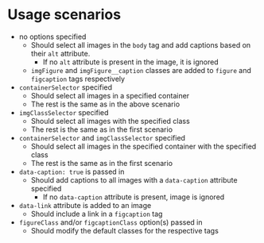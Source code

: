 Usage scenarios
===================
- no options specified
    * Should select all images in the `body` tag and add captions based on their `alt` attribute.
        - If no `alt` attribute is present in the image, it is ignored
    * `imgFigure` and `imgFigure__caption` classes are added to `figure` and `figcaption` tags respectively
- `containerSelector` specified
    * Should select all images in a specified container
    * The rest is the same as in the above scenario
- `imgClassSelector` specified
    * Should select all images with the specified class
    * The rest is the same as in the first scenario
- `containerSelector` and `imgClassSelector` specified
    * Should select all images in the specified container with the specified class
    * The rest is the same as in the first scenario
- `data-caption: true` is passed in
    * Should add captions to all images with a `data-caption` attribute specified
        - If no `data-caption` attribute is present, image is ignored
- `data-link` attribute is added to an image
    * Should include a link in a `figcaption` tag
- `figureClass` and/or `figcaptionClass` option(s) passed in
    * Should modify the default classes for the respective tags


